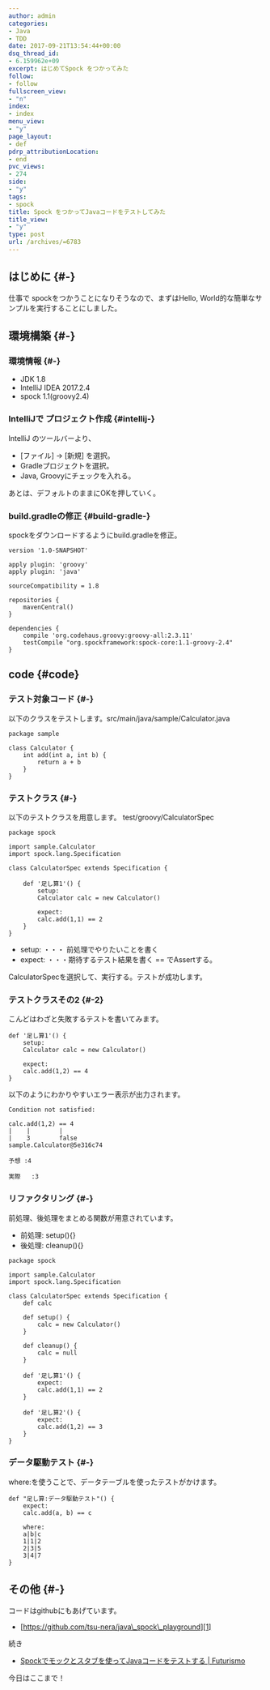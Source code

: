 ```yaml
---
author: admin
categories:
- Java
- TDD
date: 2017-09-21T13:54:44+00:00
dsq_thread_id:
- 6.159962e+09
excerpt: はじめてSpock をつかってみた
follow:
- follow
fullscreen_view:
- "n"
index:
- index
menu_view:
- "y"
page_layout:
- def
pdrp_attributionLocation:
- end
pvc_views:
- 274
side:
- "y"
tags:
- spock
title: Spock をつかってJavaコードをテストしてみた
title_view:
- "y"
type: post
url: /archives/=6783
---
```


## はじめに {#-}

仕事で spockをつかうことになりそうなので、まずはHello, World的な簡単なサンプルを実行することにしました。

## 環境構築 {#-}

### 環境情報 {#-}

  * JDK 1.8
  * IntelliJ IDEA 2017.2.4
  * spock 1.1(groovy2.4)

### IntelliJで プロジェクト作成 {#intellij-}

IntelliJ のツールバーより、

  * [ファイル] -> [新規] を選択。
  * Gradleプロジェクトを選択。
  * Java, Groovyにチェックを入れる。

あとは、デフォルトのままにOKを押していく。

### build.gradleの修正 {#build-gradle-}

spockをダウンロードするようにbuild.gradleを修正。

<pre><code class="lang-groovy">version &#39;1.0-SNAPSHOT&#39;

apply plugin: &#39;groovy&#39;
apply plugin: &#39;java&#39;

sourceCompatibility = 1.8

repositories {
    mavenCentral()
}

dependencies {
    compile &#39;org.codehaus.groovy:groovy-all:2.3.11&#39;
    testCompile "org.spockframework:spock-core:1.1-groovy-2.4"
}
</code></pre>

## code {#code}

### テスト対象コード {#-}

以下のクラスをテストします。src/main/java/sample/Calculator.java

<pre><code class="lang-java">package sample

class Calculator {
    int add(int a, int b) {
        return a + b
    }
}
</code></pre>

### テストクラス {#-}

以下のテストクラスを用意します。 test/groovy/CalculatorSpec

<pre><code class="lang-groovy">package spock

import sample.Calculator
import spock.lang.Specification

class CalculatorSpec extends Specification {

    def &#39;足し算1&#39;() {
        setup:
        Calculator calc = new Calculator()

        expect:
        calc.add(1,1) == 2
    }
}
</code></pre>

  * setup: ・・・ 前処理でやりたいことを書く
  * expect: ・・・期待するテスト結果を書く == でAssertする。

CalculatorSpecを選択して、実行する。テストが成功します。

### テストクラスその2 {#-2}

こんどはわざと失敗するテストを書いてみます。

<pre><code class="lang-groovy">def &#39;足し算1&#39;() {
    setup:
    Calculator calc = new Calculator()

    expect:
    calc.add(1,2) == 4
}
</code></pre>

以下のようにわかりやすいエラー表示が出力されます。

    Condition not satisfied:
    
    calc.add(1,2) == 4
    |    |        |
    |    3        false
    sample.Calculator@5e316c74
    
    予想 :4
    
    実際   :3
    

### リファクタリング {#-}

前処理、後処理をまとめる関数が用意されています。

  * 前処理: setup(){}
  * 後処理: cleanup(){}

<pre><code class="lang-groovy">package spock

import sample.Calculator
import spock.lang.Specification

class CalculatorSpec extends Specification {
    def calc

    def setup() {
        calc = new Calculator()
    }

    def cleanup() {
        calc = null
    }

    def &#39;足し算1&#39;() {
        expect:
        calc.add(1,1) == 2
    }

    def &#39;足し算2&#39;() {
        expect:
        calc.add(1,2) == 3
    }
}
</code></pre>

### データ駆動テスト {#-}

where:を使うことで、データテーブルを使ったテストがかけます。

<pre><code class="lang-groovy">def "足し算:データ駆動テスト"() {
    expect:
    calc.add(a, b) == c

    where:
    a|b|c
    1|1|2
    2|3|5
    3|4|7
}
</code></pre>

## その他 {#-}

コードはgithubにもあげています。

  * [https://github.com/tsu-nera/java\_spock\_playground][1]

続き

  * [Spockでモックとスタブを使ってJavaコードをテストする | Futurismo][2]

今日はここまで！

 [1]: https://github.com/tsu-nera/java_spock_playground
 [2]: https://futurismo.biz/archives/6786